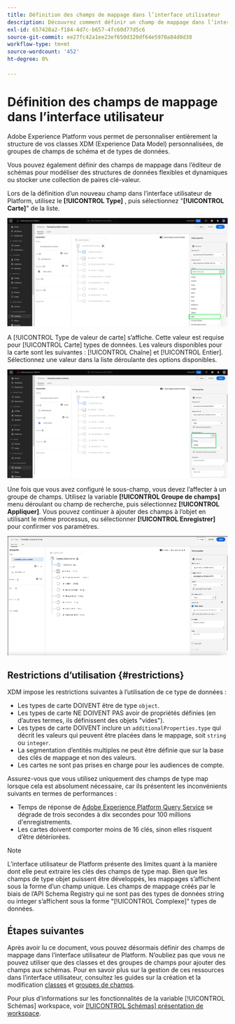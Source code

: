 ```yaml
---
title: Définition des champs de mappage dans l’interface utilisateur
description: Découvrez comment définir un champ de mappage dans l’interface utilisateur de l’Experience Platform.
exl-id: 657428a2-f184-4d7c-b657-4fc60d77d5c6
source-git-commit: ee27fc42a1ee23ef650d320df64e5970a84d0d38
workflow-type: tm+mt
source-wordcount: '452'
ht-degree: 0%

---
```


# Définition des champs de mappage dans l’interface utilisateur

Adobe Experience Platform vous permet de personnaliser entièrement la structure de vos classes XDM (Experience Data Model) personnalisées, de groupes de champs de schéma et de types de données.

Vous pouvez également définir des champs de mappage dans l’éditeur de schémas pour modéliser des structures de données flexibles et dynamiques ou stocker une collection de paires clé-valeur.

Lors de la définition d’un nouveau champ dans l’interface utilisateur de Platform, utilisez le **[!UICONTROL Type]** , puis sélectionnez &quot;**[!UICONTROL Carte]**&quot; de la liste.

![Éditeur de schémas avec la liste déroulante Type et la valeur Carte mise en surbrillance.](../../images/ui/fields/special/map.png)

A [!UICONTROL Type de valeur de carte] s’affiche. Cette valeur est requise pour [!UICONTROL Carte] types de données. Les valeurs disponibles pour la carte sont les suivantes : [!UICONTROL Chaîne] et [!UICONTROL Entier]. Sélectionnez une valeur dans la liste déroulante des options disponibles.

![L’éditeur de schémas avec la méthode [!UICONTROL Type de valeur de carte] menu déroulant surligné.](../../images/ui/fields/special/map-value-type.png)

Une fois que vous avez configuré le sous-champ, vous devez l’affecter à un groupe de champs. Utilisez la variable **[!UICONTROL Groupe de champs]** menu déroulant ou champ de recherche, puis sélectionnez **[!UICONTROL Appliquer]**. Vous pouvez continuer à ajouter des champs à l’objet en utilisant le même processus, ou sélectionner **[!UICONTROL Enregistrer]** pour confirmer vos paramètres.

![Un enregistrement de la sélection et des paramètres du groupe de champs appliqués.](../../images/ui/fields/special/assign-to-field-group.gif)

## Restrictions d’utilisation {#restrictions}

XDM impose les restrictions suivantes à l’utilisation de ce type de données :

* Les types de carte DOIVENT être de type `object`.
* Les types de carte NE DOIVENT PAS avoir de propriétés définies (en d’autres termes, ils définissent des objets &quot;vides&quot;).
* Les types de carte DOIVENT inclure un `additionalProperties.type` qui décrit les valeurs qui peuvent être placées dans le mappage, soit `string` ou `integer`.
* La segmentation d’entités multiples ne peut être définie que sur la base des clés de mappage et non des valeurs.
* Les cartes ne sont pas prises en charge pour les audiences de compte.

Assurez-vous que vous utilisez uniquement des champs de type map lorsque cela est absolument nécessaire, car ils présentent les inconvénients suivants en termes de performances :

* Temps de réponse de [Adobe Experience Platform Query Service](../../../query-service/home.md) se dégrade de trois secondes à dix secondes pour 100 millions d&#39;enregistrements.
* Les cartes doivent comporter moins de 16 clés, sinon elles risquent d’être détériorées.

>[!NOTE]
>
>L’interface utilisateur de Platform présente des limites quant à la manière dont elle peut extraire les clés des champs de type map. Bien que les champs de type objet puissent être développés, les mappages s’affichent sous la forme d’un champ unique. Les champs de mappage créés par le biais de l’API Schema Registry qui ne sont pas des types de données string ou integer s’affichent sous la forme &quot;[!UICONTROL Complexe]&quot; types de données.

## Étapes suivantes

Après avoir lu ce document, vous pouvez désormais définir des champs de mappage dans l’interface utilisateur de Platform. N’oubliez pas que vous ne pouvez utiliser que des classes et des groupes de champs pour ajouter des champs aux schémas. Pour en savoir plus sur la gestion de ces ressources dans l’interface utilisateur, consultez les guides sur la création et la modification [classes](../resources/classes.md) et [groupes de champs](../resources/field-groups.md).

Pour plus d’informations sur les fonctionnalités de la variable [!UICONTROL Schémas] workspace, voir [[!UICONTROL Schémas] présentation de workspace](../overview.md).
